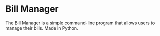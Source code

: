 # Bill Manager

The Bill Manager is a simple command-line program that allows users to manage their bills.
Made in Python.
